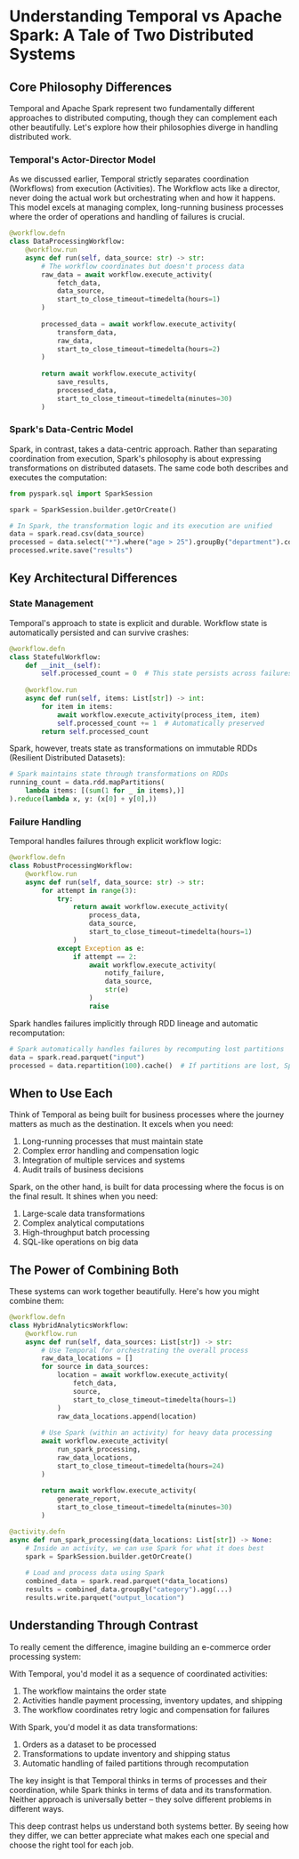 # Understanding Temporal vs Apache Spark: A Tale of Two Distributed Systems

## Core Philosophy Differences

Temporal and Apache Spark represent two fundamentally different approaches to distributed computing, though they can complement each other beautifully. Let's explore how their philosophies diverge in handling distributed work.

### Temporal's Actor-Director Model

As we discussed earlier, Temporal strictly separates coordination (Workflows) from execution (Activities). The Workflow acts like a director, never doing the actual work but orchestrating when and how it happens. This model excels at managing complex, long-running business processes where the order of operations and handling of failures is crucial.

```python
@workflow.defn
class DataProcessingWorkflow:
    @workflow.run
    async def run(self, data_source: str) -> str:
        # The workflow coordinates but doesn't process data
        raw_data = await workflow.execute_activity(
            fetch_data,
            data_source,
            start_to_close_timeout=timedelta(hours=1)
        )
        
        processed_data = await workflow.execute_activity(
            transform_data,
            raw_data,
            start_to_close_timeout=timedelta(hours=2)
        )
        
        return await workflow.execute_activity(
            save_results,
            processed_data,
            start_to_close_timeout=timedelta(minutes=30)
        )
```

### Spark's Data-Centric Model

Spark, in contrast, takes a data-centric approach. Rather than separating coordination from execution, Spark's philosophy is about expressing transformations on distributed datasets. The same code both describes and executes the computation:

```python
from pyspark.sql import SparkSession

spark = SparkSession.builder.getOrCreate()

# In Spark, the transformation logic and its execution are unified
data = spark.read.csv(data_source)
processed = data.select("*").where("age > 25").groupBy("department").count()
processed.write.save("results")
```

## Key Architectural Differences

### State Management

Temporal's approach to state is explicit and durable. Workflow state is automatically persisted and can survive crashes:

```python
@workflow.defn
class StatefulWorkflow:
    def __init__(self):
        self.processed_count = 0  # This state persists across failures
        
    @workflow.run
    async def run(self, items: List[str]) -> int:
        for item in items:
            await workflow.execute_activity(process_item, item)
            self.processed_count += 1  # Automatically preserved
        return self.processed_count
```

Spark, however, treats state as transformations on immutable RDDs (Resilient Distributed Datasets):

```python
# Spark maintains state through transformations on RDDs
running_count = data.rdd.mapPartitions(
    lambda items: [(sum(1 for _ in items),)]
).reduce(lambda x, y: (x[0] + y[0],))
```

### Failure Handling

Temporal handles failures through explicit workflow logic:

```python
@workflow.defn
class RobustProcessingWorkflow:
    @workflow.run
    async def run(self, data_source: str) -> str:
        for attempt in range(3):
            try:
                return await workflow.execute_activity(
                    process_data,
                    data_source,
                    start_to_close_timeout=timedelta(hours=1)
                )
            except Exception as e:
                if attempt == 2:
                    await workflow.execute_activity(
                        notify_failure,
                        data_source,
                        str(e)
                    )
                    raise
```

Spark handles failures implicitly through RDD lineage and automatic recomputation:

```python
# Spark automatically handles failures by recomputing lost partitions
data = spark.read.parquet("input")
processed = data.repartition(100).cache()  # If partitions are lost, Spark recreates them
```

## When to Use Each

Think of Temporal as being built for business processes where the journey matters as much as the destination. It excels when you need:

1. Long-running processes that must maintain state
2. Complex error handling and compensation logic
3. Integration of multiple services and systems
4. Audit trails of business decisions

Spark, on the other hand, is built for data processing where the focus is on the final result. It shines when you need:

1. Large-scale data transformations
2. Complex analytical computations
3. High-throughput batch processing
4. SQL-like operations on big data

## The Power of Combining Both

These systems can work together beautifully. Here's how you might combine them:

```python
@workflow.defn
class HybridAnalyticsWorkflow:
    @workflow.run
    async def run(self, data_sources: List[str]) -> str:
        # Use Temporal for orchestrating the overall process
        raw_data_locations = []
        for source in data_sources:
            location = await workflow.execute_activity(
                fetch_data,
                source,
                start_to_close_timeout=timedelta(hours=1)
            )
            raw_data_locations.append(location)
            
        # Use Spark (within an activity) for heavy data processing
        await workflow.execute_activity(
            run_spark_processing,
            raw_data_locations,
            start_to_close_timeout=timedelta(hours=24)
        )
        
        return await workflow.execute_activity(
            generate_report,
            start_to_close_timeout=timedelta(minutes=30)
        )

@activity.defn
async def run_spark_processing(data_locations: List[str]) -> None:
    # Inside an activity, we can use Spark for what it does best
    spark = SparkSession.builder.getOrCreate()
    
    # Load and process data using Spark
    combined_data = spark.read.parquet(*data_locations)
    results = combined_data.groupBy("category").agg(...)
    results.write.parquet("output_location")
```

## Understanding Through Contrast

To really cement the difference, imagine building an e-commerce order processing system:

With Temporal, you'd model it as a sequence of coordinated activities:
1. The workflow maintains the order state
2. Activities handle payment processing, inventory updates, and shipping
3. The workflow coordinates retry logic and compensation for failures

With Spark, you'd model it as data transformations:
1. Orders as a dataset to be processed
2. Transformations to update inventory and shipping status
3. Automatic handling of failed partitions through recomputation

The key insight is that Temporal thinks in terms of processes and their coordination, while Spark thinks in terms of data and its transformation. Neither approach is universally better – they solve different problems in different ways.

This deep contrast helps us understand both systems better. By seeing how they differ, we can better appreciate what makes each one special and choose the right tool for each job.
